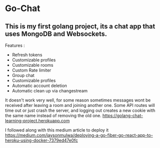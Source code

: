 # Go-Chat

## This is my first golang project, its a chat app that uses MongoDB and Websockets.

Features :

- Refresh tokens
- Customizable profiles
- Customizable rooms
- Custom Rate limiter
- Group chat
- Customizable profiles
- Automatic account deletion
- Automatic clean up via changestream

It doesn't work very well, for some reason sometimes messages wont be received after leaving
a room and joining another one. Some API routes will time out or just crash the server, and
logging out creates a new cookie with the same name instead of removing the old one.
https://golang-chat-learning-project.herokuapp.com


I followed along with this medium article to deploy it
https://medium.com/jaysonmulwa/deploying-a-go-fiber-go-react-app-to-heroku-using-docker-7379ed47e0fc